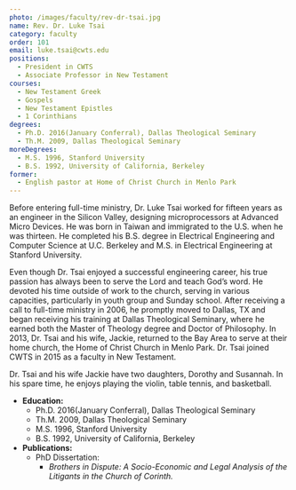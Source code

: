```yaml
---
photo: /images/faculty/rev-dr-tsai.jpg
name: Rev. Dr. Luke Tsai
category: faculty
order: 101
email: luke.tsai@cwts.edu
positions:
  - President in CWTS
  - Associate Professor in New Testament
courses:
  - New Testament Greek
  - Gospels
  - New Testament Epistles
  - 1 Corinthians
degrees:
  - Ph.D. 2016(January Conferral), Dallas Theological Seminary
  - Th.M. 2009, Dallas Theological Seminary
moreDegrees:
  - M.S. 1996, Stanford University
  - B.S. 1992, University of California, Berkeley
former:
  - English pastor at Home of Christ Church in Menlo Park
---
```


Before entering full-time ministry, Dr. Luke Tsai worked for fifteen years as an engineer in the Silicon Valley, designing microprocessors at Advanced Micro Devices. He was born in Taiwan and immigrated to the U.S. when he was thirteen. He completed his B.S. degree in Electrical Engineering and Computer Science at U.C. Berkeley and M.S. in Electrical Engineering at Stanford University.

Even though Dr. Tsai enjoyed a successful engineering career, his true passion has always been to serve the Lord and teach God’s word. He devoted his time outside of work to the church, serving in various capacities, particularly in youth group and Sunday school. After receiving a call to full-time ministry in 2006, he promptly moved to Dallas, TX and began receiving his training at Dallas Theological Seminary, where he earned both the Master of Theology degree and Doctor of Philosophy. In 2013, Dr. Tsai and his wife, Jackie, returned to the Bay Area to serve at their home church, the Home of Christ Church in Menlo Park. Dr. Tsai joined CWTS in 2015 as a faculty in New Testament.

Dr. Tsai and his wife Jackie have two daughters, Dorothy and Susannah. In his spare time, he enjoys playing the violin, table tennis, and basketball.

- **Education:**
  - Ph.D. 2016(January Conferral), Dallas Theological Seminary
  - Th.M. 2009, Dallas Theological Seminary
  - M.S. 1996, Stanford University
  - B.S. 1992, University of California, Berkeley
- **Publications:**
  - PhD Dissertation:
    - _Brothers in Dispute: A Socio-Economic and Legal Analysis of the Litigants in the Church of Corinth._

